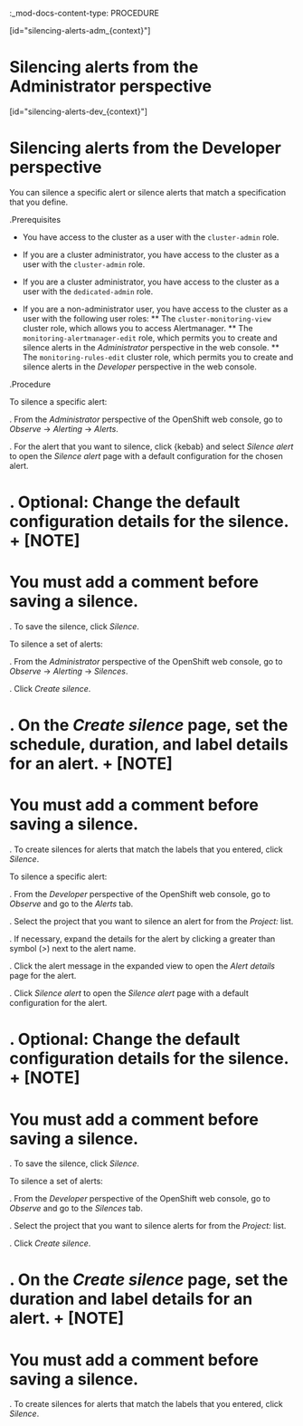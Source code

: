 :_mod-docs-content-type: PROCEDURE




[id="silencing-alerts-adm_{context}"]
# Silencing alerts from the Administrator perspective



[id="silencing-alerts-dev_{context}"]
# Silencing alerts from the Developer perspective


You can silence a specific alert or silence alerts that match a specification that you define.

.Prerequisites


* You have access to the cluster as a user with the `cluster-admin` role.




* If you are a cluster administrator, you have access to the cluster as a user with the `cluster-admin` role.


* If you are a cluster administrator, you have access to the cluster as a user with the `dedicated-admin` role.

* If you are a non-administrator user, you have access to the cluster as a user with the following user roles:
** The `cluster-monitoring-view` cluster role, which allows you to access Alertmanager.
** The `monitoring-alertmanager-edit` role, which permits you to create and silence alerts in the *Administrator* perspective in the web console.
** The `monitoring-rules-edit` cluster role, which permits you to create and silence alerts in the *Developer* perspective in the web console.


.Procedure


To silence a specific alert:

. From the *Administrator* perspective of the OpenShift web console, go to *Observe* -> *Alerting* -> *Alerts*.

. For the alert that you want to silence, click {kebab} and select *Silence alert* to open the *Silence alert* page with a default configuration for the chosen alert.

. Optional: Change the default configuration details for the silence.
+
[NOTE]
====
You must add a comment before saving a silence.
====

. To save the silence, click *Silence*.

To silence a set of alerts:

. From the *Administrator* perspective of the OpenShift web console, go to *Observe* -> *Alerting* -> *Silences*.

. Click *Create silence*.

. On the *Create silence* page, set the schedule, duration, and label details for an alert.
+
[NOTE]
====
You must add a comment before saving a silence.
====

. To create silences for alerts that match the labels that you entered, click *Silence*.



To silence a specific alert:

. From the *Developer* perspective of the OpenShift web console, go to *Observe* and go to the *Alerts* tab.

. Select the project that you want to silence an alert for from the *Project:* list. 

. If necessary, expand the details for the alert by clicking a greater than symbol (*>*) next to the alert name.

. Click the alert message in the expanded view to open the *Alert details* page for the alert.

. Click *Silence alert* to open the *Silence alert* page with a default configuration for the alert.

. Optional: Change the default configuration details for the silence.
+
[NOTE]
====
You must add a comment before saving a silence.
====

. To save the silence, click *Silence*.

To silence a set of alerts:

. From the *Developer* perspective of the OpenShift web console, go to *Observe* and go to the *Silences* tab.

. Select the project that you want to silence alerts for from the *Project:* list. 

. Click *Create silence*.

. On the *Create silence* page, set the duration and label details for an alert.
+
[NOTE]
====
You must add a comment before saving a silence.
====

. To create silences for alerts that match the labels that you entered, click *Silence*.
